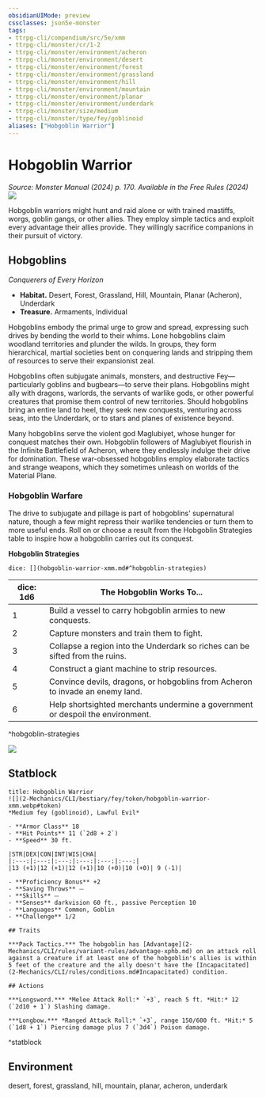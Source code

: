 ```yaml
---
obsidianUIMode: preview
cssclasses: json5e-monster
tags:
- ttrpg-cli/compendium/src/5e/xmm
- ttrpg-cli/monster/cr/1-2
- ttrpg-cli/monster/environment/acheron
- ttrpg-cli/monster/environment/desert
- ttrpg-cli/monster/environment/forest
- ttrpg-cli/monster/environment/grassland
- ttrpg-cli/monster/environment/hill
- ttrpg-cli/monster/environment/mountain
- ttrpg-cli/monster/environment/planar
- ttrpg-cli/monster/environment/underdark
- ttrpg-cli/monster/size/medium
- ttrpg-cli/monster/type/fey/goblinoid
aliases: ["Hobgoblin Warrior"]
---
```

# Hobgoblin Warrior
*Source: Monster Manual (2024) p. 170. Available in the Free Rules (2024)*  
![](2-Mechanics/CLI/bestiary/fey/img/hobgoblin-warrior.webp#right)

Hobgoblin warriors might hunt and raid alone or with trained mastiffs, worgs, goblin gangs, or other allies. They employ simple tactics and exploit every advantage their allies provide. They willingly sacrifice companions in their pursuit of victory.

## Hobgoblins

*Conquerers of Every Horizon*

- **Habitat.** Desert, Forest, Grassland, Hill, Mountain, Planar (Acheron), Underdark  
- **Treasure.** Armaments, Individual  

Hobgoblins embody the primal urge to grow and spread, expressing such drives by bending the world to their whims. Lone hobgoblins claim woodland territories and plunder the wilds. In groups, they form hierarchical, martial societies bent on conquering lands and stripping them of resources to serve their expansionist zeal.

Hobgoblins often subjugate animals, monsters, and destructive Fey—particularly goblins and bugbears—to serve their plans. Hobgoblins might ally with dragons, warlords, the servants of warlike gods, or other powerful creatures that promise them control of new territories. Should hobgoblins bring an entire land to heel, they seek new conquests, venturing across seas, into the Underdark, or to stars and planes of existence beyond.

Many hobgoblins serve the violent god Maglubiyet, whose hunger for conquest matches their own. Hobgoblin followers of Maglubiyet flourish in the Infinite Battlefield of Acheron, where they endlessly indulge their drive for domination. These war-obsessed hobgoblins employ elaborate tactics and strange weapons, which they sometimes unleash on worlds of the Material Plane.

### Hobgoblin Warfare

The drive to subjugate and pillage is part of hobgoblins' supernatural nature, though a few might repress their warlike tendencies or turn them to more useful ends. Roll on or choose a result from the Hobgoblin Strategies table to inspire how a hobgoblin carries out its conquest.

**Hobgoblin Strategies**

`dice: [](hobgoblin-warrior-xmm.md#^hobgoblin-strategies)`

| dice: 1d6 | The Hobgoblin Works To... |
|-----------|---------------------------|
| 1 | Build a vessel to carry hobgoblin armies to new conquests. |
| 2 | Capture monsters and train them to fight. |
| 3 | Collapse a region into the Underdark so riches can be sifted from the ruins. |
| 4 | Construct a giant machine to strip resources. |
| 5 | Convince devils, dragons, or hobgoblins from Acheron to invade an enemy land. |
| 6 | Help shortsighted merchants undermine a government or despoil the environment. |
^hobgoblin-strategies

![](2-Mechanics/CLI/bestiary/fey/img/hobgoblins.webp#center)

## Statblock

```ad-statblock
title: Hobgoblin Warrior
![](2-Mechanics/CLI/bestiary/fey/token/hobgoblin-warrior-xmm.webp#token)
*Medium fey (goblinoid), Lawful Evil*

- **Armor Class** 18 
- **Hit Points** 11 (`2d8 + 2`) 
- **Speed** 30 ft.

|STR|DEX|CON|INT|WIS|CHA|
|:---:|:---:|:---:|:---:|:---:|:---:|
|13 (+1)|12 (+1)|12 (+1)|10 (+0)|10 (+0)| 9 (-1)|

- **Proficiency Bonus** +2
- **Saving Throws** ⏤
- **Skills** ⏤
- **Senses** darkvision 60 ft., passive Perception 10
- **Languages** Common, Goblin
- **Challenge** 1/2

## Traits

***Pack Tactics.*** The hobgoblin has [Advantage](2-Mechanics/CLI/rules/variant-rules/advantage-xphb.md) on an attack roll against a creature if at least one of the hobgoblin's allies is within 5 feet of the creature and the ally doesn't have the [Incapacitated](2-Mechanics/CLI/rules/conditions.md#Incapacitated) condition.

## Actions

***Longsword.*** *Melee Attack Roll:* `+3`, reach 5 ft. *Hit:* 12 (`2d10 + 1`) Slashing damage.

***Longbow.*** *Ranged Attack Roll:* `+3`, range 150/600 ft. *Hit:* 5 (`1d8 + 1`) Piercing damage plus 7 (`3d4`) Poison damage.
```
^statblock

## Environment

desert, forest, grassland, hill, mountain, planar, acheron, underdark